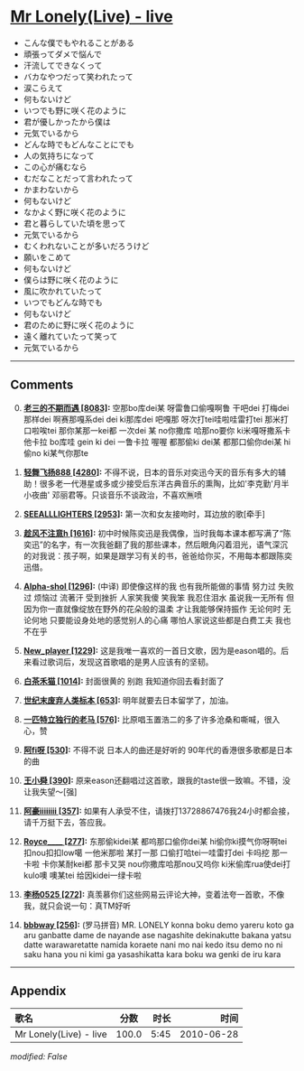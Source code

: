 # [Mr Lonely(Live) - live](https://music.163.com/song?id=64570)

* こんな僕でもやれることがある
* 頑張ってダメで悩んで
* 汗流してできなくって
* バカなやつだって笑われたって
* 涙こらえて
* 何もないけど
* いつでも野に咲く花のように
* 君が優しかったから僕は
* 元気でいるから
* どんな時でもどんなことにでも
* 人の気持ちになって
* この心が痛むなら
* むだなことだって言われたって
* かまわないから
* 何もないけど
* なかよく野に咲く花のように
* 君と暮らしていた頃を思って
* 元気でいるから
* むくわれないことが多いだろうけど
* 願いをこめて
* 何もないけど
* 僕らは野に咲く花のように
* 風に吹かれていたって
* いつでもどんな時でも
* 何もないけど
* 君のために野に咲く花のように
* 遠く離れていたって笑って
* 元気でいるから


---

## Comments
0. **[老三的不期而遇 \[8083\]](https://music.163.com/#/user/home?id=71490653):** 空那bo库dei某 呀雷鲁口偷嘎啊鲁 干吧dei 打梅dei那样dei 啊赛那嘎系dei dei ki那库dei 吧嘎那 呀次打tei哇啦哇雷打tei 那米打口啦唉tei 那你某那一kei都 一次dei 某 no你撒库 哈那no要你 ki米嘎呀撒系卡他卡拉 bo库哇 gein ki dei 一鲁卡拉 喔喔 都那偷ki dei某 都那口偷你dei某 hi偷no ki某气你那te

1. **[轻舞飞扬888 \[4280\]](https://music.163.com/#/user/home?id=68549065):** 不得不说，日本的音乐对奕迅今天的音乐有多大的辅助！很多老一代港星或多或少接受后东洋古典音乐的熏陶，比如'李克勤'月半小夜曲' 邓丽君等。只谈音乐不谈政治，不喜欢🈚喷

2. **[SEEALLLIGHTERS \[2953\]](https://music.163.com/#/user/home?id=6068553):** 第一次和女友接吻时，耳边放的歌[牵手]

3. **[趁风不注意h \[1616\]](https://music.163.com/#/user/home?id=570408090):** 初中时候陈奕迅是我偶像，当时我每本课本都写满了“陈奕迅”的名字，有一次我爸翻了我的那些课本，然后眼角闪着泪光，语气深沉的对我说：孩子啊，如果是跟学习有关的书，爸爸给你买，不用每本都跟陈奕迅借。

4. **[Alpha-shol \[1296\]](https://music.163.com/#/user/home?id=74058):**  (中译) 即使像这样的我 也有我所能做的事情 努力过 失败过 烦恼过 流著汗 受到挫折 人家笑我傻 笑我笨 我忍住泪水  虽说我一无所有 但因为你一直就像绽放在野外的花朵般的温柔 才让我能够保持振作  无论何时 无论何地 只要能设身处地的感觉别人的心痛 哪怕人家说这些都是白费工夫 我也不在乎  

5. **[New_player \[1229\]](https://music.163.com/#/user/home?id=49747135):** 这是我唯一喜欢的一首日文歌，因为是eason唱的。后来看过歌词后，发现这首歌唱的是男人应该有的坚韧。

6. **[白茶禾猫 \[1014\]](https://music.163.com/#/user/home?id=75511253):** 封面很黄的 别跑 我知道你回去看封面了

7. **[世纪末废弃人类标本 \[653\]](https://music.163.com/#/user/home?id=71719475):** 明年就要去日本留学了，加油。

8. **[一匹特立独行的老马 \[576\]](https://music.163.com/#/user/home?id=83565118):** 比原唱玉置浩二的多了许多沧桑和嘶喊，很入心，赞

9. **[阿fi呀 \[530\]](https://music.163.com/#/user/home?id=104565041):** 不得不说  日本人的曲还是好听的  90年代的香港很多歌都是日本的曲

10. **[王小舜 \[390\]](https://music.163.com/#/user/home?id=870154):** 原来eason还翻唱过这首歌，跟我的taste很一致嘛。不错，没让我失望〜[强]

11. **[阿豪iiiiiiii \[357\]](https://music.163.com/#/user/home?id=255979381):** 如果有人承受不住，请拨打13728867476我24小时都会接，请千万挺下去，答应我。

12. **[Royce____ \[277\]](https://music.163.com/#/user/home?id=136399310):** 东那偷kidei某 都呜那口偷你dei某 hi偷你ki摸气你呀啊tei  扣nou扣扣low噶  一他米那啦   某打一那   口偷打哈tei一哇雷打dei    卡吗挖 那一卡啦 卡你某耐kei都   那卡又哭     nou你撒库哈那nou又呜你     ki米偷库rua使dei打kulo噢     噢某tei        给因kidei一绿卡啦

13. **[李杨0525 \[272\]](https://music.163.com/#/user/home?id=441160246):** 真羡慕你们这些网易云评论大神，变着法夸一首歌，不像我，就只会说一句：真TM好听

14. **[bbbway \[256\]](https://music.163.com/#/user/home?id=124474597):** (罗马拼音) MR. LONELY konna boku demo yareru koto ga aru ganbatte dame de nayande ase nagashite dekinakutte bakana yatsu datte warawaretatte namida koraete  nani mo nai kedo itsu demo no ni saku hana you ni kimi ga yasashikatta kara boku wa genki de iru kara



---

## Appendix

|歌名|分数|时长|时间|
|:---|:---:|---:|---:|
|Mr Lonely(Live) - live|100.0|5:45|2010-06-28

*modified: False*